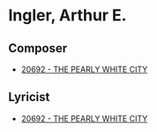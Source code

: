 # Ingler, Arthur E.

## Composer

- [20692 - THE PEARLY WHITE CITY](/hymns/20692.md)

## Lyricist

- [20692 - THE PEARLY WHITE CITY](/hymns/20692.md)

